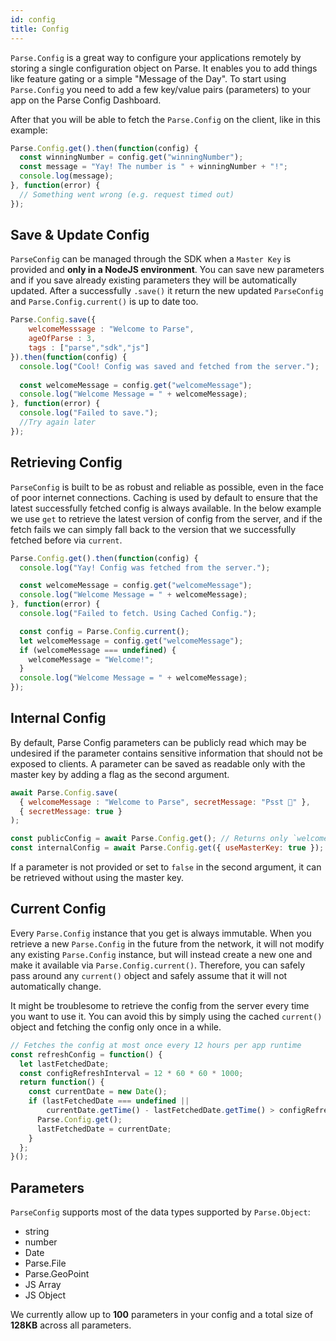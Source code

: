 ```yaml
---
id: config
title: Config
---
```


`Parse.Config` is a great way to configure your applications remotely by storing a single configuration object on Parse. It enables you to add things like feature gating or a simple "Message of the Day". To start using `Parse.Config` you need to add a few key/value pairs (parameters) to your app on the Parse Config Dashboard.

After that you will be able to fetch the `Parse.Config` on the client, like in this example:

```javascript
Parse.Config.get().then(function(config) {
  const winningNumber = config.get("winningNumber");
  const message = "Yay! The number is " + winningNumber + "!";
  console.log(message);
}, function(error) {
  // Something went wrong (e.g. request timed out)
});
```
## Save & Update Config

`ParseConfig` can be managed through the SDK when a `Master Key` is provided and **only in a NodeJS environment**. You can save new parameters and if you save already existing parameters they will be automatically updated.
After a successfully `.save()` it return the new updated `ParseConfig` and `Parse.Config.current()` is up to date too.

```javascript
Parse.Config.save({
	welcomeMesssage : "Welcome to Parse",
	ageOfParse : 3,
	tags : ["parse","sdk","js"]
}).then(function(config) {
  console.log("Cool! Config was saved and fetched from the server.");
  
  const welcomeMessage = config.get("welcomeMessage");
  console.log("Welcome Message = " + welcomeMessage);
}, function(error) {
  console.log("Failed to save.");
  //Try again later
});
```
## Retrieving Config

`ParseConfig` is built to be as robust and reliable as possible, even in the face of poor internet connections. Caching is used by default to ensure that the latest successfully fetched config is always available. In the below example we use `get` to retrieve the latest version of config from the server, and if the fetch fails we can simply fall back to the version that we successfully fetched before via `current`.

```javascript
Parse.Config.get().then(function(config) {
  console.log("Yay! Config was fetched from the server.");

  const welcomeMessage = config.get("welcomeMessage");
  console.log("Welcome Message = " + welcomeMessage);
}, function(error) {
  console.log("Failed to fetch. Using Cached Config.");

  const config = Parse.Config.current();
  let welcomeMessage = config.get("welcomeMessage");
  if (welcomeMessage === undefined) {
    welcomeMessage = "Welcome!";
  }
  console.log("Welcome Message = " + welcomeMessage);
});
```

## Internal Config

By default, Parse Config parameters can be publicly read which may be undesired if the parameter contains sensitive information that should not be exposed to clients. A parameter can be saved as readable only with the master key by adding a flag as the second argument.

```javascript
await Parse.Config.save(
  { welcomeMessage : "Welcome to Parse", secretMessage: "Psst 👀" },
  { secretMessage: true }
);

const publicConfig = await Parse.Config.get(); // Returns only `welcomeMessage`.
const internalConfig = await Parse.Config.get({ useMasterKey: true }); // Returns `welcomeMessage` and `secretMessage`.
```

If a parameter is not provided or set to `false` in the second argument, it can be retrieved without using the master key.

## Current Config

Every `Parse.Config` instance that you get is always immutable. When you retrieve a new `Parse.Config` in the future from the network, it will not modify any existing `Parse.Config` instance, but will instead create a new one and make it available via `Parse.Config.current()`. Therefore, you can safely pass around any `current()` object and safely assume that it will not automatically change.

It might be troublesome to retrieve the config from the server every time you want to use it. You can avoid this by simply using the cached `current()` object and fetching the config only once in a while.

```javascript
// Fetches the config at most once every 12 hours per app runtime
const refreshConfig = function() {
  let lastFetchedDate;
  const configRefreshInterval = 12 * 60 * 60 * 1000;
  return function() {
    const currentDate = new Date();
    if (lastFetchedDate === undefined ||
        currentDate.getTime() - lastFetchedDate.getTime() > configRefreshInterval) {
      Parse.Config.get();
      lastFetchedDate = currentDate;
    }
  };
}();
```

## Parameters

`ParseConfig`  supports most of the data types supported by `Parse.Object`:

*   string
*   number
*   Date
*   Parse.File
*   Parse.GeoPoint
*   JS Array
*   JS Object

We currently allow up to **100** parameters in your config and a total size of **128KB** across all parameters.

